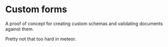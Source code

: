 Custom forms
============

A proof of concept for creating custom schemas and validating documents against them.

Pretty not that too hard in meteor.
